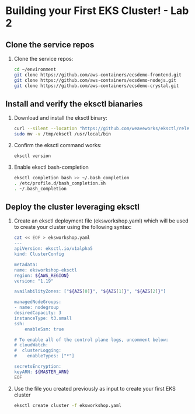 # Building your First EKS Cluster! - Lab 2

## Clone the service repos

1. Clone the service repos:

    ```bash
    cd ~/environment
    git clone https://github.com/aws-containers/ecsdemo-frontend.git
    git clone https://github.com/aws-containers/ecsdemo-nodejs.git
    git clone https://github.com/aws-containers/ecsdemo-crystal.git
    ```
## Install and verify the eksctl bianaries

1. Download and install the eksctl binary:

    ```bash
    curl --silent --location "https://github.com/weaveworks/eksctl/releases/latest/download/eksctl_$(uname -s)_amd64.tar.gz" | tar xz -C /tmp
    sudo mv -v /tmp/eksctl /usr/local/bin
    ```

2. Confirm the eksctl command works:

    ```bash
    eksctl version
    ```

3. Enable eksctl bash-completion

    ```bash
    eksctl completion bash >> ~/.bash_completion
    . /etc/profile.d/bash_completion.sh
    . ~/.bash_completion
    ```
## Deploy the cluster leveraging eksctl

1. Create an eksctl deployment file (eksworkshop.yaml) which will be used to create your cluster using the following syntax:

    ```bash
    cat << EOF > eksworkshop.yaml
    ---
    apiVersion: eksctl.io/v1alpha5
    kind: ClusterConfig

    metadata:
    name: eksworkshop-eksctl
    region: ${AWS_REGION}
    version: "1.19"

    availabilityZones: ["${AZS[0]}", "${AZS[1]}", "${AZS[2]}"]

    managedNodeGroups:
    - name: nodegroup
    desiredCapacity: 3
    instanceType: t3.small
    ssh:
        enableSsm: true

    # To enable all of the control plane logs, uncomment below:
    # cloudWatch:
    #  clusterLogging:
    #    enableTypes: ["*"]

    secretsEncryption:
    keyARN: ${MASTER_ARN}
    EOF
    ```
3. Use the file you created previously as input to create your first EKS cluster

    ```bash
    eksctl create cluster -f eksworkshop.yaml
    ```
